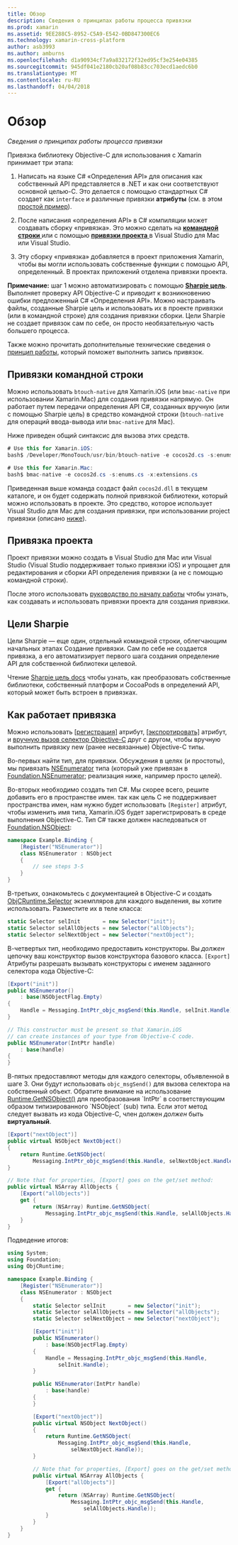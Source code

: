 ```yaml
---
title: Обзор
description: Сведения о принципах работы процесса привязки
ms.prod: xamarin
ms.assetid: 9EE288C5-8952-C5A9-E542-0BD847300EC6
ms.technology: xamarin-cross-platform
author: asb3993
ms.author: amburns
ms.openlocfilehash: d1a90934cf7a9a832172f32ed95cf3e254e04385
ms.sourcegitcommit: 945df041e2180cb20af08b83cc703ecd1aedc6b0
ms.translationtype: MT
ms.contentlocale: ru-RU
ms.lasthandoff: 04/04/2018
---
```

# <a name="overview"></a>Обзор

_Сведения о принципах работы процесса привязки_

Привязка библиотеку Objective-C для использования с Xamarin принимает три этапа:

1. Написать на языке C# «Определения API» для описания как собственный API представляется в .NET и как они соответствуют основной целью-C. Это делается с помощью стандартных C# создает как `interface` и различные привязки **атрибуты** (см. в этом [простой пример](~/cross-platform/macios/binding/objective-c-libraries.md#Binding_an_API)).

2. После написания «определения API» в C# компиляции может создавать сборку «привязка». Это можно сделать на [ **командной строки** ](#commandline) или с помощью [ **привязки проекта** ](#bindingproject) в Visual Studio для Mac или Visual Studio.

3. Эту сборку «привязка» добавляется в проект приложения Xamarin, чтобы вы могли использовать собственные функции с помощью API, определенный.
  В проектах приложений отделена привязки проекта.

**Примечание:** шаг 1 можно автоматизировать с помощью [ **Sharpie цель**](#objectivesharpie). Выполняет проверку API Objective-C и приводит к возникновению ошибки предложенный C# «Определения API». Можно настраивать файлы, созданные Sharpie цель и использовать их в проекте привязки (или в командной строке) для создания привязки сборки. Цели Sharpie не создает привязок сам по себе, он просто необязательную часть большего процесса.

Также можно прочитать дополнительные технические сведения о [принцип работы](#howitworks), который поможет выполнить запись привязок.

<a name="Command_Line_Bindings" /><a name="commandline" />

## <a name="command-line-bindings"></a>Привязки командной строки

Можно использовать `btouch-native` для Xamarin.iOS (или `bmac-native` при использовании Xamarin.Mac) для создания привязки напрямую. Он работает путем передачи определения API C#, созданных вручную (или с помощью Sharpie цель) в средство командной строки (`btouch-native` для операций ввода-вывода или `bmac-native` для Mac).


Ниже приведен общий синтаксис для вызова этих средств.

```csharp
# Use this for Xamarin.iOS:
bash$ /Developer/MonoTouch/usr/bin/btouch-native -e cocos2d.cs -s:enums.cs -x:extensions.cs
```

```csharp
# Use this for Xamarin.Mac:
bash$ bmac-native -e cocos2d.cs -s:enums.cs -x:extensions.cs
```

Приведенная выше команда создаст файл `cocos2d.dll` в текущем каталоге, и он будет содержать полной привязкой библиотеки, который можно использовать в проекте. Это средство, которое использует Visual Studio для Mac для создания привязки, при использовании project привязки (описано [ниже](#bindingproject)).


<a name="bindingproject" />

## <a name="binding-project"></a>Привязка проекта

Проект привязки можно создать в Visual Studio для Mac или Visual Studio (Visual Studio поддерживает только привязки iOS) и упрощает для редактирования и сборки API определения привязки (а не с помощью командной строки).

После этого использовать [руководство по началу работы](~/cross-platform/macios/binding/objective-c-libraries.md#Getting_Started) чтобы узнать, как создавать и использовать привязки проекта для создания привязки.

<a name="objectivesharpie" />

## <a name="objective-sharpie"></a>Цели Sharpie

Цели Sharpie — еще один, отдельный командной строки, облегчающим начальных этапах Создание привязки. Сам по себе не создается привязка, а его автоматизирует первого шага создания определение API для собственной библиотеки целевой.

Чтение [Sharpie цель docs](~/cross-platform/macios/binding/objective-sharpie/index.md) чтобы узнать, как преобразовать собственные библиотеки, собственный платформ и CocoaPods в определений API, который может быть встроен в привязках.

<a name="howitworks" />

## <a name="how-binding-works"></a>Как работает привязка

Можно использовать [[регистрация]](https://developer.xamarin.com/api/type/Foundation.RegisterAttribute/) атрибут, [[экспортировать]](https://developer.xamarin.com/api/type/Foundation.ExportAttribute/) атрибут, и [вручную вызов селектор Objective-C](~/ios/internals/objective-c-selectors.md) друг с другом, чтобы вручную выполнить привязку new (ранее несвязанные) Objective-C типы.

Во-первых найти тип, для привязки. Обсуждения в целях (и простоты), мы привязать [NSEnumerator](http://developer.apple.com/iphone/library/documentation/Cocoa/Reference/Foundation/Classes/NSEnumerator_Class/Reference/Reference.html) типа (который уже привязан в [Foundation.NSEnumerator](https://developer.xamarin.com/api/type/Foundation.NSEnumerator/); реализация ниже, например просто целей).

Во-вторых необходимо создать тип C#. Мы скорее всего, решите добавить его в пространстве имен. так как цель C не поддерживает пространства имен, нам нужно будет использовать `[Register]` атрибут, чтобы изменить имя типа, Xamarin.iOS будет зарегистрировать в среде выполнения Objective-C. Тип C# также должен наследоваться от [Foundation.NSObject](https://developer.xamarin.com/api/type/Foundation.NSObject/):

```csharp
namespace Example.Binding {
    [Register("NSEnumerator")]
    class NSEnumerator : NSObject
    {
        // see steps 3-5
    }
}
```

В-третьих, ознакомьтесь с документацией в Objective-C и создать [ObjCRuntime.Selector](https://developer.xamarin.com/api/type/ObjCRuntime.Selector/) экземпляров для каждого выделения, вы хотите использовать. Разместите их в теле класса:

```csharp
static Selector selInit       = new Selector("init");
static Selector selAllObjects = new Selector("allObjects");
static Selector selNextObject = new Selector("nextObject");
```

В-четвертых тип, необходимо предоставить конструкторы. Вы *должен* цепочку ваш конструктор вызов конструктора базового класса. `[Export]` Атрибуты разрешать вызывать конструкторы с именем заданного селектора кода Objective-C:

```csharp
[Export("init")]
public NSEnumerator()
    : base(NSObjectFlag.Empty)
{
    Handle = Messaging.IntPtr_objc_msgSend(this.Handle, selInit.Handle);
}
```

```csharp
// This constructor must be present so that Xamarin.iOS
// can create instances of your type from Objective-C code.
public NSEnumerator(IntPtr handle)
    : base(handle)
{
}
```

В-пятых предоставляют методы для каждого селекторы, объявленной в шаге 3. Они будут использовать `objc_msgSend()` для вызова селектора на собственный объект. Обратите внимание на использование [Runtime.GetNSObject()](https://developer.xamarin.com/api/member/ObjCRuntime.Runtime.GetNSObject/(System.IntPtr)) для преобразования `IntPtr` в соответствующим образом типизированного `NSObject` (sub) типа. Если этот метод следует вызвать из кода Objective-C, член должен *должен* быть **виртуальный**.

```csharp
[Export("nextObject")]
public virtual NSObject NextObject()
{
    return Runtime.GetNSObject(
        Messaging.IntPtr_objc_msgSend(this.Handle, selNextObject.Handle));
}
```

```csharp
// Note that for properties, [Export] goes on the get/set method:
public virtual NSArray AllObjects {
    [Export("allObjects")]
    get {
        return (NSArray) Runtime.GetNSObject(
            Messaging.IntPtr_objc_msgSend(this.Handle, selAllObjects.Handle));
    }
}
```

Подведение итогов:

```csharp
using System;
using Foundation;
using ObjCRuntime;

namespace Example.Binding {
    [Register("NSEnumerator")]
    class NSEnumerator : NSObject
    {
        static Selector selInit       = new Selector("init");
        static Selector selAllObjects = new Selector("allObjects");
        static Selector selNextObject = new Selector("nextObject");

        [Export("init")]
        public NSEnumerator()
            : base(NSObjectFlag.Empty)
        {
            Handle = Messaging.IntPtr_objc_msgSend(this.Handle,
                selInit.Handle);
        }

        public NSEnumerator(IntPtr handle)
            : base(handle)
        {
        }

        [Export("nextObject")]
        public virtual NSObject NextObject()
        {
            return Runtime.GetNSObject(
                Messaging.IntPtr_objc_msgSend(this.Handle,
                    selNextObject.Handle));
        }

        // Note that for properties, [Export] goes on the get/set method:
        public virtual NSArray AllObjects {
            [Export("allObjects")]
            get {
                return (NSArray) Runtime.GetNSObject(
                    Messaging.IntPtr_objc_msgSend(this.Handle,
                        selAllObjects.Handle));
            }
        }
    }
}
```

